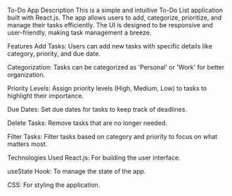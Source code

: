 To-Do App
Description
This is a simple and intuitive To-Do List application built with React.js. The app allows users to add, categorize, prioritize, and manage their tasks efficiently. The UI is designed to be responsive and user-friendly, making task management a breeze.

Features
Add Tasks: Users can add new tasks with specific details like category, priority, and due date.

Categorization: Tasks can be categorized as 'Personal' or 'Work' for better organization.

Priority Levels: Assign priority levels (High, Medium, Low) to tasks to highlight their importance.

Due Dates: Set due dates for tasks to keep track of deadlines.

Delete Tasks: Remove tasks that are no longer needed.

Filter Tasks: Filter tasks based on category and priority to focus on what matters most.

Technologies Used
React.js: For building the user interface.

useState Hook: To manage the state of the app.

CSS: For styling the application.
